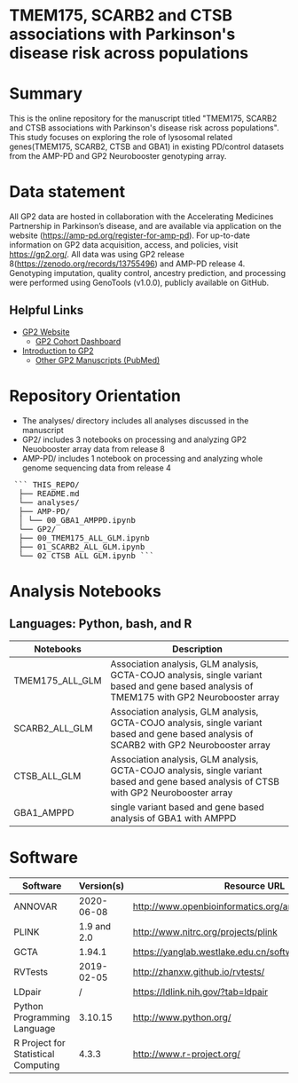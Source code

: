 # TMEM175, SCARB2 and CTSB associations with Parkinson's disease risk across populations

# Summary

This is the online repository for the manuscript titled "TMEM175, SCARB2 and CTSB associations with Parkinson's disease risk across populations". This study focuses on exploring the role of lysosomal related genes(TMEM175, SCARB2, CTSB and GBA1) in existing PD/control datasets from the AMP-PD and GP2 Neurobooster genotyping array.

# Data statement
All GP2 data are hosted in collaboration with the Accelerating Medicines Partnership in Parkinson’s disease, and are available via application on the website (https://amp-pd.org/register-for-amp-pd). For up-to-date information on GP2 data acquisition, access, and policies, visit https://gp2.org/. 
All data was using GP2 release 8(https://zenodo.org/records/13755496) and AMP-PD release 4. Genotyping imputation, quality control, ancestry prediction, and processing were performed using GenoTools (v1.0.0), publicly available on GitHub.

## Helpful Links

- [GP2 Website](https://gp2.org/)
  - [GP2 Cohort Dashboard](https://gp2.org/cohort-dashboard-advanced/)
- [Introduction to GP2](https://movementdisorders.onlinelibrary.wiley.com/doi/10.1002/mds.28494)
  - [Other GP2 Manuscripts (PubMed)](https://pubmed.ncbi.nlm.nih.gov/?term=%22global+parkinson%27s+genetics+program%22)

# Repository Orientation
- The analyses/ directory includes all analyses discussed in the manuscript
 -  GP2/ includes 3 notebooks on processing and analyzing GP2 Neuobooster array data from release 8
 -  AMP-PD/ includes 1 notebook on processing and analyzing whole genome sequencing data from release 4

<pre> ``` THIS_REPO/ 
  ├── README.md 
  └── analyses/ 
  ├── AMP-PD/ 
  │ └── 00_GBA1_AMPPD.ipynb 
  └── GP2/ 
  ├── 00_TMEM175_ALL_GLM.ipynb 
  ├── 01_SCARB2_ALL_GLM.ipynb 
  └── 02_CTSB_ALL_GLM.ipynb ``` </pre>

# Analysis Notebooks
## Languages: Python, bash, and R
| Notebooks   | Description | 
|----------------|--------|
| TMEM175_ALL_GLM         | Association analysis, GLM analysis, GCTA-COJO analysis, single variant based and gene based analysis of TMEM175 with GP2 Neurobooster array|
| SCARB2_ALL_GLM         | Association analysis, GLM analysis, GCTA-COJO analysis, single variant based and gene based analysis of SCARB2 with GP2 Neurobooster array|
| CTSB_ALL_GLM         | Association analysis, GLM analysis, GCTA-COJO analysis, single variant based and gene based analysis of CTSB with GP2 Neurobooster array|
| GBA1_AMPPD         | single variant based and gene based analysis of GBA1 with AMPPD|



# Software
| Software   | Version(s) | Resource URL |
|----------------|--------|------------------|
| ANNOVAR         | 2020-06-08 | http://www.openbioinformatics.org/annovar/ |
| PLINK  | 1.9 and 2.0    | http://www.nitrc.org/projects/plink             |
| GCTA | 1.94.1  | https://yanglab.westlake.edu.cn/software/gcta/#Overview         |
| RVTests | 2019-02-05  | http://zhanxw.github.io/rvtests/         |
| LDpair | /  | https://ldlink.nih.gov/?tab=ldpair         |
| Python Programming Language | 3.10.15  | http://www.python.org/         |
| R Project for Statistical Computing | 4.3.3  | http://www.r-project.org/        |


